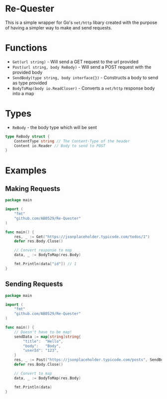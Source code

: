 # Re-Quester

This is a simple wrapper for Go's `net/http` libary created with the purpose of having a simpler way to make and send requests.

# Functions

- `Get(url string)` - Will send a GET request to the url provided
- `Post(url string, body ReBody)` - Will send a POST request with the provided body
- `SendBody(type string, body interface{})` - Constructs a body to send as type provided
- `BodyToMap(body io.ReadCloser)` - Converts a `net/http` response body into a map

# Types
- `ReBody` - the body type which will be sent

```go
type ReBody struct {
    ContentType string // The Content-Type of the header
    Content io.Reader // Body to send to POST
}
```

# Examples

## Making Requests

```go
package main

import (
    "fmt"
    "github.com/AB0529/Re-Quester"
)

func main() {
    res, _ := Get("https://jsonplaceholder.typicode.com/todos/1")
    defer res.Body.Close()

    // Convert response to map
    data, _ := BodyToMap(res.Body)

    fmt.Println(data["id"]) // 1
}
```

## Sending Requests

```go
package main

import (
    "fmt"
    "github.com/AB0529/Re-Quester"
)

func main() {
    // Doesn't have to be map!
    sendData := map[string]string{
        "title":  "Hello",
        "body":   "Body",
        "userId": "123",
    }
    res, _ := Post("https://jsonplaceholder.typicode.com/posts", SendBody("json", sendData))
    defer res.Body.Close()

    // Convert to map
    data, _ := BodyToMap(res.Body)

    fmt.Println(data)
}
```